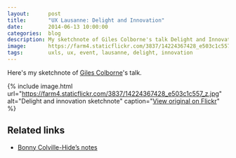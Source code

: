 ```yaml
---
layout:      post
title:       "UX Lausanne: Delight and Innovation"
date:        2014-06-13 10:00:00
categories:  blog
description: My sketchnote of Giles Colborne's talk Delight and Innovation
image:       https://farm4.staticflickr.com/3837/14224367428_e503c1c557_z.jpg
tags:        uxls, ux, event, lausanne, delight, innovation
---
```


Here's my sketchnote of [Giles Colborne](https://twitter.com/gilescolborne)'s talk.

{% include image.html url="https://farm4.staticflickr.com/3837/14224367428_e503c1c557_z.jpg" alt="Delight and innovation sketchnote" caption="[View original on Flickr](https://www.flickr.com/photos/alienlebarge/14224367428/)" %}

## Related links

- [Bonny Colville-Hide’s notes](http://rockpooldigitalux.tumblr.com/post/86496010801/designing-for-delight-giles-colborne-ux)
